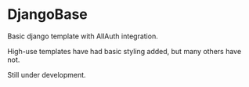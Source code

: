 # DjangoBase
Basic django template with AllAuth integration.

High-use templates have had basic styling added, but many others have not.

Still under development.
